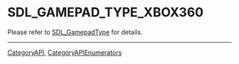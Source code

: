 # SDL_GAMEPAD_TYPE_XBOX360

Please refer to [SDL_GamepadType](SDL_GamepadType) for details.

----
[CategoryAPI](CategoryAPI), [CategoryAPIEnumerators](CategoryAPIEnumerators)


